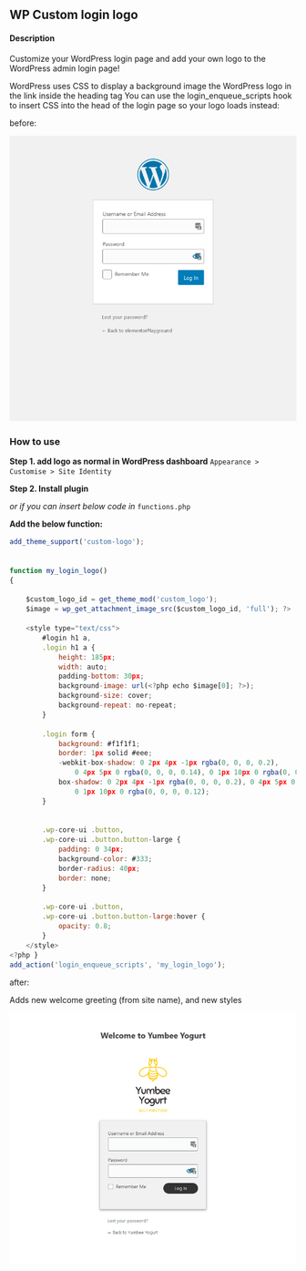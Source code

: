 ## WP Custom login logo

#### Description

<p>Customize your WordPress login page and add your own logo to the WordPress admin login page!</p>

<p>WordPress uses CSS to display a background image the WordPress logo in the link inside the heading tag You can use the login_enqueue_scripts hook to insert CSS into the head of the login page so your logo loads instead:</p>

before:

![image](/assets/wp-admin-page.png)

### How to use

<p><strong>Step 1. add logo as normal in WordPress dashboard</strong> <code>Appearance > Customise > Site Identity</code></p>
<p><strong>Step 2. Install plugin</strong></p>

<p><i>or if you can insert below code in</i> <code>functions.php</code></p>

**Add the below function:**

```javascript
add_theme_support('custom-logo');


function my_login_logo()
{

    $custom_logo_id = get_theme_mod('custom_logo');
    $image = wp_get_attachment_image_src($custom_logo_id, 'full'); ?>

    <style type="text/css">
        #login h1 a,
        .login h1 a {
            height: 185px;
            width: auto;
            padding-bottom: 30px;
            background-image: url(<?php echo $image[0]; ?>);
            background-size: cover;
            background-repeat: no-repeat;
        }

        .login form {
            background: #f1f1f1;
            border: 1px solid #eee;
            -webkit-box-shadow: 0 2px 4px -1px rgba(0, 0, 0, 0.2),
                0 4px 5px 0 rgba(0, 0, 0, 0.14), 0 1px 10px 0 rgba(0, 0, 0, 0.12);
            box-shadow: 0 2px 4px -1px rgba(0, 0, 0, 0.2), 0 4px 5px 0 rgba(0, 0, 0, 0.14),
                0 1px 10px 0 rgba(0, 0, 0, 0.12);
        }


        .wp-core-ui .button,
        .wp-core-ui .button.button-large {
            padding: 0 34px;
            background-color: #333;
            border-radius: 40px;
            border: none;
        }

        .wp-core-ui .button,
        .wp-core-ui .button.button-large:hover {
            opacity: 0.8;
        }
    </style>
<?php }
add_action('login_enqueue_scripts', 'my_login_logo');


```

after:

Adds new welcome greeting (from site name), and new styles

![image](assets/wp-new-admin-page.png)
